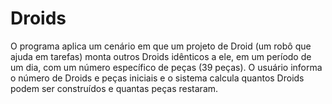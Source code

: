 # Droids
O programa aplica um cenário em que um projeto de Droid (um robô que ajuda em tarefas) monta outros Droids idênticos a ele, em um período de um dia, com um número específico de peças (39 peças). O usuário informa o número de Droids e peças iniciais e o sistema calcula quantos Droids podem ser construídos e quantas peças restaram.
